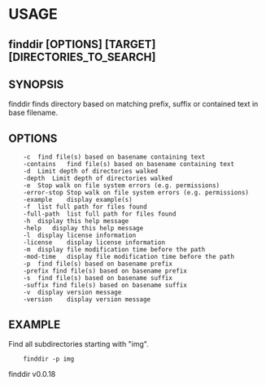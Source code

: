 
# USAGE

## finddir [OPTIONS] [TARGET] [DIRECTORIES_TO_SEARCH]

## SYNOPSIS

finddir finds directory based on matching prefix, suffix or contained text in base filename.

## OPTIONS

```
    -c	find file(s) based on basename containing text
	-contains	find file(s) based on basename containing text
	-d	Limit depth of directories walked
	-depth	Limit depth of directories walked
	-e	Stop walk on file system errors (e.g. permissions)
	-error-stop	Stop walk on file system errors (e.g. permissions)
	-example	display example(s)
	-f	list full path for files found
	-full-path	list full path for files found
	-h	display this help message
	-help	display this help message
	-l	display license information
	-license	display license information
	-m	display file modification time before the path
	-mod-time	display file modification time before the path
	-p	find file(s) based on basename prefix
	-prefix	find file(s) based on basename prefix
	-s	find file(s) based on basename suffix
	-suffix	find file(s) based on basename suffix
	-v	display version message
	-version	display version message
```

## EXAMPLE

Find all subdirectories starting with "img".

```shell
	finddir -p img
```


finddir v0.0.18
